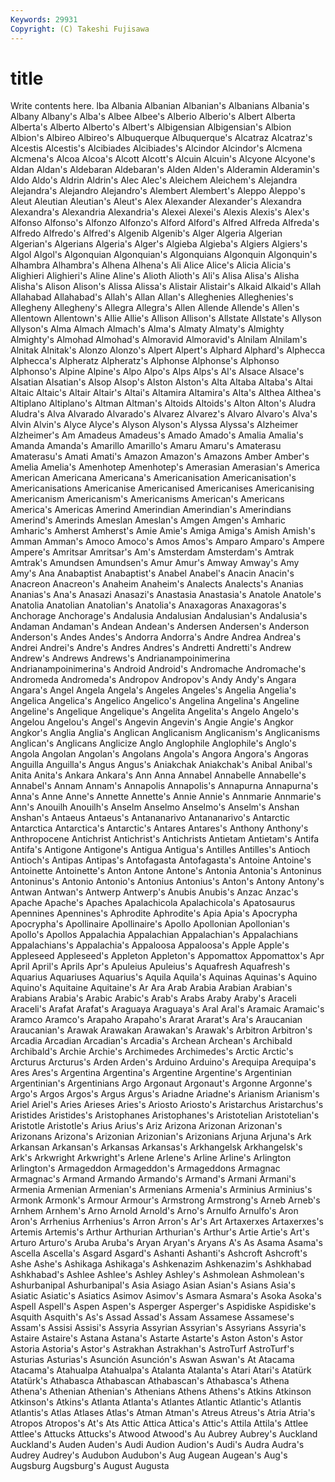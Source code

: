 ```yaml
---
Keywords: 29931 
Copyright: (C) Takeshi Fujisawa
---
```


# title

Write contents here.
lba Albania Albanian
Albanian's Albanians Albania's Albany Albany's Alba's Albee Albee's Alberio Alberio's
Albert Alberta Alberta's Alberto Alberto's Albert's Albigensian Albigensian's Albion Albion's
Albireo Albireo's Albuquerque Albuquerque's Alcatraz Alcatraz's Alcestis Alcestis's Alcibiades Alcibiades's
Alcindor Alcindor's Alcmena Alcmena's Alcoa Alcoa's Alcott Alcott's Alcuin Alcuin's
Alcyone Alcyone's Aldan Aldan's Aldebaran Aldebaran's Alden Alden's Alderamin Alderamin's
Aldo Aldo's Aldrin Aldrin's Alec Alec's Aleichem Aleichem's Alejandra Alejandra's
Alejandro Alejandro's Alembert Alembert's Aleppo Aleppo's Aleut Aleutian Aleutian's Aleut's
Alex Alexander Alexander's Alexandra Alexandra's Alexandria Alexandria's Alexei Alexei's Alexis
Alexis's Alex's Alfonso Alfonso's Alfonzo Alfonzo's Alford Alford's Alfred Alfreda
Alfreda's Alfredo Alfredo's Alfred's Algenib Algenib's Alger Algeria Algerian Algerian's
Algerians Algeria's Alger's Algieba Algieba's Algiers Algiers's Algol Algol's Algonquian
Algonquian's Algonquians Algonquin Algonquin's Alhambra Alhambra's Alhena Alhena's Ali Alice
Alice's Alicia Alicia's Alighieri Alighieri's Aline Aline's Alioth Alioth's Ali's
Alisa Alisa's Alisha Alisha's Alison Alison's Alissa Alissa's Alistair Alistair's
Alkaid Alkaid's Allah Allahabad Allahabad's Allah's Allan Allan's Alleghenies Alleghenies's
Allegheny Allegheny's Allegra Allegra's Allen Allende Allende's Allen's Allentown Allentown's
Allie Allie's Allison Allison's Allstate Allstate's Allyson Allyson's Alma Almach
Almach's Alma's Almaty Almaty's Almighty Almighty's Almohad Almohad's Almoravid Almoravid's
Alnilam Alnilam's Alnitak Alnitak's Alonzo Alonzo's Alpert Alpert's Alphard Alphard's
Alphecca Alphecca's Alpheratz Alpheratz's Alphonse Alphonse's Alphonso Alphonso's Alpine Alpine's
Alpo Alpo's Alps Alps's Al's Alsace Alsace's Alsatian Alsatian's Alsop
Alsop's Alston Alston's Alta Altaba Altaba's Altai Altaic Altaic's Altair
Altair's Altai's Altamira Altamira's Alta's Althea Althea's Altiplano Altiplano's Altman
Altman's Altoids Altoids's Alton Alton's Aludra Aludra's Alva Alvarado Alvarado's
Alvarez Alvarez's Alvaro Alvaro's Alva's Alvin Alvin's Alyce Alyce's Alyson
Alyson's Alyssa Alyssa's Alzheimer Alzheimer's Am Amadeus Amadeus's Amado Amado's
Amalia Amalia's Amanda Amanda's Amarillo Amarillo's Amaru Amaru's Amaterasu Amaterasu's
Amati Amati's Amazon Amazon's Amazons Amber Amber's Amelia Amelia's Amenhotep
Amenhotep's Amerasian Amerasian's America American Americana Americana's Americanisation Americanisation's Americanisations
Americanise Americanised Americanises Americanising Americanism Americanism's Americanisms American's Americans America's
Americas Amerind Amerindian Amerindian's Amerindians Amerind's Amerinds Ameslan Ameslan's Amgen
Amgen's Amharic Amharic's Amherst Amherst's Amie Amie's Amiga Amiga's Amish
Amish's Amman Amman's Amoco Amoco's Amos Amos's Amparo Amparo's Ampere
Ampere's Amritsar Amritsar's Am's Amsterdam Amsterdam's Amtrak Amtrak's Amundsen Amundsen's
Amur Amur's Amway Amway's Amy Amy's Ana Anabaptist Anabaptist's Anabel
Anabel's Anacin Anacin's Anacreon Anacreon's Anaheim Anaheim's Analects Analects's Ananias
Ananias's Ana's Anasazi Anasazi's Anastasia Anastasia's Anatole Anatole's Anatolia Anatolian
Anatolian's Anatolia's Anaxagoras Anaxagoras's Anchorage Anchorage's Andalusia Andalusian Andalusian's Andalusia's
Andaman Andaman's Andean Andean's Andersen Andersen's Anderson Anderson's Andes Andes's
Andorra Andorra's Andre Andrea Andrea's Andrei Andrei's Andre's Andres Andres's
Andretti Andretti's Andrew Andrew's Andrews Andrews's Andrianampoinimerina Andrianampoinimerina's Android Android's
Andromache Andromache's Andromeda Andromeda's Andropov Andropov's Andy Andy's Angara Angara's
Angel Angela Angela's Angeles Angeles's Angelia Angelia's Angelica Angelica's Angelico
Angelico's Angelina Angelina's Angeline Angeline's Angelique Angelique's Angelita Angelita's Angelo
Angelo's Angelou Angelou's Angel's Angevin Angevin's Angie Angie's Angkor Angkor's
Anglia Anglia's Anglican Anglicanism Anglicanism's Anglicanisms Anglican's Anglicans Anglicize Anglo
Anglophile Anglophile's Anglo's Angola Angolan Angolan's Angolans Angola's Angora Angora's
Angoras Anguilla Anguilla's Angus Angus's Aniakchak Aniakchak's Anibal Anibal's Anita
Anita's Ankara Ankara's Ann Anna Annabel Annabelle Annabelle's Annabel's Annam
Annam's Annapolis Annapolis's Annapurna Annapurna's Anna's Anne Anne's Annette Annette's
Annie Annie's Annmarie Annmarie's Ann's Anouilh Anouilh's Anselm Anselmo Anselmo's
Anselm's Anshan Anshan's Antaeus Antaeus's Antananarivo Antananarivo's Antarctic Antarctica Antarctica's
Antarctic's Antares Antares's Anthony Anthony's Anthropocene Antichrist Antichrist's Antichrists Antietam
Antietam's Antifa Antifa's Antigone Antigone's Antigua Antigua's Antilles Antilles's Antioch
Antioch's Antipas Antipas's Antofagasta Antofagasta's Antoine Antoine's Antoinette Antoinette's Anton
Antone Antone's Antonia Antonia's Antoninus Antoninus's Antonio Antonio's Antonius Antonius's
Anton's Antony Antony's Antwan Antwan's Antwerp Antwerp's Anubis Anubis's Anzac
Anzac's Apache Apache's Apaches Apalachicola Apalachicola's Apatosaurus Apennines Apennines's Aphrodite
Aphrodite's Apia Apia's Apocrypha Apocrypha's Apollinaire Apollinaire's Apollo Apollonian Apollonian's
Apollo's Apollos Appalachia Appalachian Appalachian's Appalachians Appalachians's Appalachia's Appaloosa Appaloosa's
Apple Apple's Appleseed Appleseed's Appleton Appleton's Appomattox Appomattox's Apr April
April's Aprils Apr's Apuleius Apuleius's Aquafresh Aquafresh's Aquarius Aquariuses Aquarius's
Aquila Aquila's Aquinas Aquinas's Aquino Aquino's Aquitaine Aquitaine's Ar Ara
Arab Arabia Arabian Arabian's Arabians Arabia's Arabic Arabic's Arab's Arabs
Araby Araby's Araceli Araceli's Arafat Arafat's Araguaya Araguaya's Aral Aral's
Aramaic Aramaic's Aramco Aramco's Arapaho Arapaho's Ararat Ararat's Ara's Araucanian
Araucanian's Arawak Arawakan Arawakan's Arawak's Arbitron Arbitron's Arcadia Arcadian Arcadian's
Arcadia's Archean Archean's Archibald Archibald's Archie Archie's Archimedes Archimedes's Arctic
Arctic's Arcturus Arcturus's Arden Arden's Arduino Arduino's Arequipa Arequipa's Ares
Ares's Argentina Argentina's Argentine Argentine's Argentinian Argentinian's Argentinians Argo Argonaut
Argonaut's Argonne Argonne's Argo's Argos Argos's Argus Argus's Ariadne Ariadne's
Arianism Arianism's Ariel Ariel's Aries Arieses Aries's Ariosto Ariosto's Aristarchus
Aristarchus's Aristides Aristides's Aristophanes Aristophanes's Aristotelian Aristotelian's Aristotle Aristotle's Arius
Arius's Ariz Arizona Arizonan Arizonan's Arizonans Arizona's Arizonian Arizonian's Arizonians
Arjuna Arjuna's Ark Arkansan Arkansan's Arkansas Arkansas's Arkhangelsk Arkhangelsk's Ark's
Arkwright Arkwright's Arlene Arlene's Arline Arline's Arlington Arlington's Armageddon Armageddon's
Armageddons Armagnac Armagnac's Armand Armando Armando's Armand's Armani Armani's Armenia
Armenian Armenian's Armenians Armenia's Arminius Arminius's Armonk Armonk's Armour Armour's
Armstrong Armstrong's Arneb Arneb's Arnhem Arnhem's Arno Arnold Arnold's Arno's
Arnulfo Arnulfo's Aron Aron's Arrhenius Arrhenius's Arron Arron's Ar's Art
Artaxerxes Artaxerxes's Artemis Artemis's Arthur Arthurian Arthurian's Arthur's Artie Artie's
Art's Arturo Arturo's Aruba Aruba's Aryan Aryan's Aryans A's As
Asama Asama's Ascella Ascella's Asgard Asgard's Ashanti Ashanti's Ashcroft Ashcroft's
Ashe Ashe's Ashikaga Ashikaga's Ashkenazim Ashkenazim's Ashkhabad Ashkhabad's Ashlee Ashlee's
Ashley Ashley's Ashmolean Ashmolean's Ashurbanipal Ashurbanipal's Asia Asiago Asian Asian's
Asians Asia's Asiatic Asiatic's Asiatics Asimov Asimov's Asmara Asmara's Asoka
Asoka's Aspell Aspell's Aspen Aspen's Asperger Asperger's Aspidiske Aspidiske's Asquith
Asquith's As's Assad Assad's Assam Assamese Assamese's Assam's Assisi Assisi's
Assyria Assyrian Assyrian's Assyrians Assyria's Astaire Astaire's Astana Astana's Astarte
Astarte's Aston Aston's Astor Astoria Astoria's Astor's Astrakhan Astrakhan's AstroTurf
AstroTurf's Asturias Asturias's Asunción Asunción's Aswan Aswan's At Atacama Atacama's
Atahualpa Atahualpa's Atalanta Atalanta's Atari Atari's Atatürk Atatürk's Athabasca Athabascan
Athabascan's Athabasca's Athena Athena's Athenian Athenian's Athenians Athens Athens's Atkins
Atkinson Atkinson's Atkins's Atlanta Atlanta's Atlantes Atlantic Atlantic's Atlantis Atlantis's
Atlas Atlases Atlas's Atman Atman's Atreus Atreus's Atria Atria's Atropos
Atropos's At's Ats Attic Attica Attica's Attic's Attila Attila's Attlee
Attlee's Attucks Attucks's Atwood Atwood's Au Aubrey Aubrey's Auckland Auckland's
Auden Auden's Audi Audion Audion's Audi's Audra Audra's Audrey Audrey's
Audubon Audubon's Aug Augean Augean's Aug's Augsburg Augsburg's August Augusta
